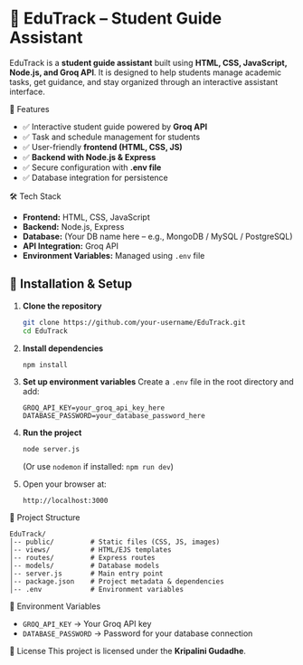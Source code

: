 
# 📘 EduTrack – Student Guide Assistant

EduTrack is a **student guide assistant** built using **HTML, CSS, JavaScript, Node.js, and Groq API**.
It is designed to help students manage academic tasks, get guidance, and stay organized through an interactive assistant interface.

 🚀 Features
* ✅ Interactive student guide powered by **Groq API**
* ✅ Task and schedule management for students
* ✅ User-friendly **frontend (HTML, CSS, JS)**
* ✅ **Backend with Node.js & Express**
* ✅ Secure configuration with **.env file**
* ✅ Database integration for persistence

 🛠️ Tech Stack
* **Frontend:** HTML, CSS, JavaScript
* **Backend:** Node.js, Express
* **Database:** (Your DB name here – e.g., MongoDB / MySQL / PostgreSQL)
* **API Integration:** Groq API
* **Environment Variables:** Managed using `.env` file

## 📂 Installation & Setup
1. **Clone the repository**

   ```bash
   git clone https://github.com/your-username/EduTrack.git
   cd EduTrack
   ```
2. **Install dependencies**

   ```bash
   npm install
   ```
3. **Set up environment variables**
   Create a `.env` file in the root directory and add:

   ```env
   GROQ_API_KEY=your_groq_api_key_here
   DATABASE_PASSWORD=your_database_password_here
   ```
4. **Run the project**

   ```bash
   node server.js
   ```
   (Or use `nodemon` if installed: `npm run dev`)

5. Open your browser at:

   ```
   http://localhost:3000
   ```

📌 Project Structure
```
EduTrack/
│-- public/         # Static files (CSS, JS, images)
│-- views/          # HTML/EJS templates
│-- routes/         # Express routes
│-- models/         # Database models
│-- server.js       # Main entry point
│-- package.json    # Project metadata & dependencies
│-- .env            # Environment variables
```

 🔑 Environment Variables
* `GROQ_API_KEY` → Your Groq API key
* `DATABASE_PASSWORD` → Password for your database connection

📄 License
This project is licensed under the **Kripalini Gudadhe**.


